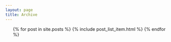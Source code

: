 ```yaml
---
layout: page
title: Archive
---
```


<ul>
  {% for post in site.posts %}
    {% include post_list_item.html %}
  {% endfor %}
</ul>
